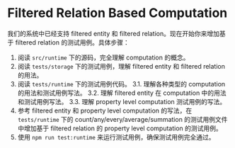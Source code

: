 # Filtered Relation Based Computation

我们的系统中已经支持 filtered entity 和 filtered relation。现在开始你来增加基于 filtered relation 的测试用例。具体步骤：

1. 阅读 `src/runtime` 下的源码，完全理解 computation 的概念。
2. 阅读 `tests/storage` 下的测试用例，理解 filtered entity 和 filtered relation 的用法。
3. 阅读 `tests/runtime` 下的测试用例代码。
  3.1. 理解各种类型的 computation 的用法和测试用例写法。
  3.2. 理解 filtered entity 在 computation 中的用法和测试用例写法。
  3.3. 理解 property level computation 测试用例的写法。
4. 参考 filtered entity 和 property level computation 的写法，在 `tests/runtime` 下的 count/any/every/average/summation 的测试用例文件中增加基于 filtered relation 的 property level computation 的测试用例。
5. 使用 `npm run test:runtime` 来运行测试用例，确保测试用例完全通过。